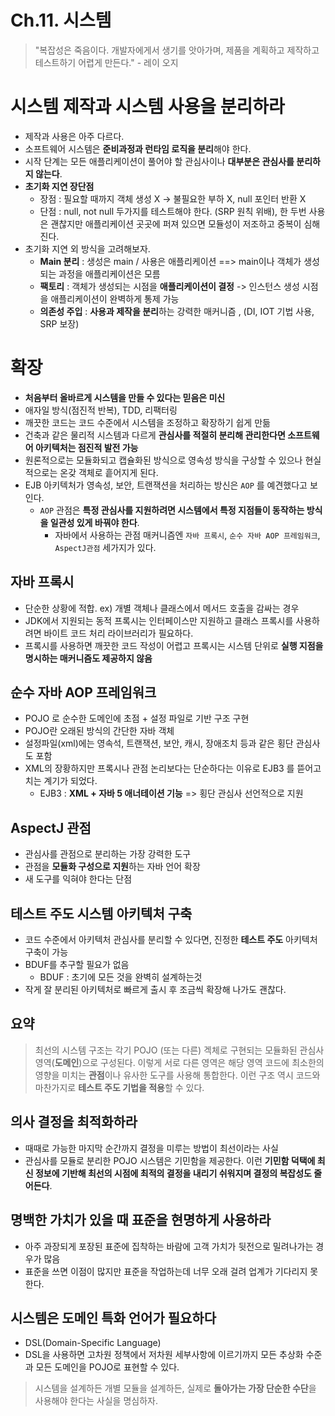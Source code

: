 # Ch.11. 시스템

> "복잡성은 죽음이다. 개발자에게서 생기를 앗아가며, 제품을 계획하고 제작하고 테스트하기 어렵게 만든다."  - 레이 오지 

# 시스템 제작과 시스템 사용을 분리하라
- 제작과 사용은 아주 다르다.
- 소프트웨어 시스템은 **준비과정과 런타임 로직을 분리**해야 한다.
- 시작 단계는 모든 애플리케이션이 풀어야 할 관심사이나 **대부분은 관심사를 분리하지 않는다**.
- **초기화 지연 장단점**
  - 장점 : 필요할 때까지 객체 생성 X -> 불필요한 부하 X, null 포인터 반환 X 
  - 단점 : null, not null 두가지를 테스트해야 한다. (SRP 원칙 위배), 한 두번 사용은 괜찮지만 애플리케이션 곳곳에 퍼져 있으면 모듈성이 저조하고 중복이 심해진다.
- 초기화 지연 외 방식을 고려해보자.
  - **Main 분리** : 생성은 main / 사용은 애플리케이션  ==> main이나 객체가 생성되는 과정을 애플리케이션은 모름 
  - **팩토리** : 객체가 생성되는 시점을 **애플리케이션이 결정** -> 인스턴스 생성 시점을 애플리케이션이 완벽하게 통제 가능 
  - **의존성 주입** : **사용과 제작을 분리**하는 강력한 매커니즘 , (DI, IOT 기법 사용, SRP 보장)

# 확장
- **처음부터 올바르게 시스템을 만들 수 있다는 믿음은 미신**
- 애자일 방식(점진적 반복), TDD, 리팩터링
- 깨끗한 코드는 코드 수준에서 시스템을 조정하고 확장하기 쉽게 만듦 
- 건축과 같은 물리적 시스템과 다르게 **관심사를 적절히 분리해 관리한다면 소프트웨어 아키텍처는 점진적 발전 가능**
- 원론적으로는 모듈화되고 캡슐화된 방식으로 영속성 방식을 구상할 수 있으나 현실적으로는 온갖 객체로 흩어지게 된다. 
- EJB 아키텍처가 영속성, 보안, 트랜잭션을 처리하는 방신은 `AOP` 를 예견했다고 보인다. 
  - `AOP` 관점은 **특정 관심사를 지원하려면 시스템에서 특정 지점들이 동작하는 방식을 일관성 있게 바꿔야 한다**. 
    - 자바에서 사용하는 관점 매커니즘엔 `자바 프록시`, `순수 자바 AOP 프레임워크`, `AspectJ관점` 세가지가 있다.

## 자바 프록시
- 단순한 상황에 적합. ex) 개별 객체나 클래스에서 메서드 호출을 감싸는 경우
- JDK에서 지원되는 동적 프록시는 인터페이스만 지원하고 클래스 프록시를 사용하려면 바이트 코드 처리 라이브러리가 필요하다.
- 프록시를 사용하면 깨끗한 코드 작성이 어렵고 프록시는 시스템 단위로 **실행 지점을 명시하는 매커니즘도 제공하지 않음**

## 순수 자바 AOP 프레임워크
- POJO 로 순수한 도메인에 초점 + 설정 파일로 기반 구조 구현
- POJO란 오래된 방식의 간단한 자바 객체 
- 설정파일(xml)에는 영속석, 트랜잭션, 보안, 캐시, 장애조치 등과 같은 횡단 관심사도 포함 
- XML의 장황하지만 프록시나 관점 논리보다는 단순하다는 이유로 EJB3 를 뜯어고치는 계기가 되었다.
  - EJB3 : **XML + 자바 5 애너테이션 기능** => 횡단 관심사 선언적으로 지원

## AspectJ 관점 
- 관심사를 관점으로 분리하는 가장 강력한 도구 
- 관점을 **모듈화 구성으로 지원**하는 자바 언어 확장
- 새 도구를 익혀야 한다는 단점 

## 테스트 주도 시스템 아키텍처 구축
- 코드 수준에서 아키텍처 관심사를 분리할 수 있다면, 진정한 **테스트 주도** 아키텍처 구축이 가능 
- BDUF를 추구할 필요가 없음 
  - BDUF : 초기에 모든 것을 완벽히 설계하는것
- 작게 잘 분리된 아키텍처로 빠르게 출시 후 조금씩 확장해 나가도 괜찮다.

## 요약 
> 최선의 시스템 구조는 각기 POJO (또는 다른) 겍체로 구현되는 모듈화된 관심사 영역(**도메인**)으로 구성된다. 이렇게 서로 다른 영역은 해당 영역 코드에 최소한의 영향을 미치는 **관점**이나 유사한 도구를 사용해 통합한다. 이런 구조 역시 코드와 마찬가지로 **테스트 주도 기법을 적용**할 수 있다.

## 의사 결정을 최적화하라  
- 때때로 가능한 마지막 순간까지 결정을 미루는 방법이 최선이라는 사실 
- 관심사를 모듈로 분리한 POJO 시스템은 기민함을 제공한다. 이런 **기민함 덕택에 최신 정보에 기반해 최선의 시점에 최적의 결정을 내리기 쉬워지며 결정의 복잡성도 줄어든다**. 

## 명백한 가치가 있을 때 표준을 현명하게 사용하라 
- 아주 과장되게 포장된 표준에 집착하는 바람에 고객 가치가 뒷전으로 밀려나가는 경우가 많음
- 표준을 쓰면 이점이 많지만 표준을 작업하는데 너무 오래 걸려 업계가 기다리지 못한다. 

## 시스템은 도메인 특화 언어가 필요하다
- DSL(Domain-Specific Language)
- DSL을 사용하면 고차원 정책에서 저차원 세부사항에 이르기까지 모든 추상화 수준과 모든 도메인을 POJO로 표현할 수 있다. 

> 시스템을 설계하든 개별 모듈을 설계하든, 실제로 **돌아가는 가장 단순한 수단**을 사용해야 한다는 사실을 명심하자. 
